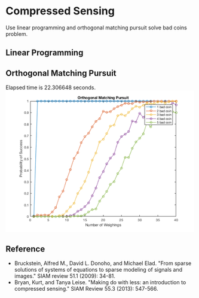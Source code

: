 # Compressed Sensing
Use linear programming and orthogonal matching pursuit solve bad coins problem.

## Linear Programming

## Orthogonal Matching Pursuit
Elapsed time is 22.306648 seconds.
![omp](orthogonal_matching_pursuit.png)

## Reference
* Bruckstein, Alfred M., David L. Donoho, and Michael Elad. "From sparse solutions of systems of equations to sparse modeling of signals and images." SIAM review 51.1 (2009): 34-81.
* Bryan, Kurt, and Tanya Leise. "Making do with less: an introduction to compressed sensing." SIAM Review 55.3 (2013): 547-566.
